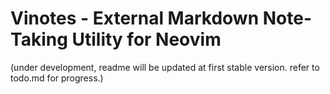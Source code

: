 # Vinotes - External Markdown Note-Taking Utility for Neovim

(under development, readme will be updated at first stable version. refer to todo.md for progress.)

